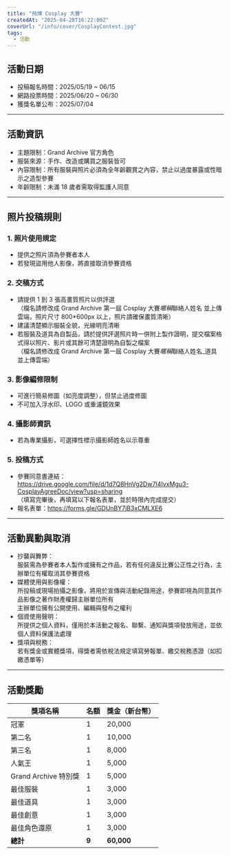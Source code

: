 ```yaml
---
title: "飛博 Cosplay 大賽"
createdAt: "2025-04-28T16:22:00Z"
coverUrl: "/info/cover/CosplayContest.jpg"
tags:
  - 活動
---
```


## 活動日期

- 投稿報名時間：2025/05/19 ~ 06/15
- 網路投票時間：2025/06/20 ~ 06/30
- 獲獎名單公布：2025/07/04

---

## 活動資訊

- 主題限制：Grand Archive 官方角色
- 服裝來源：手作、改造或購買之服裝皆可
- 內容限制：所有服裝與照片必須為全年齡觀賞之內容，禁止以過度暴露或性暗示之造型參賽
- 年齡限制：未滿 18 歲者需取得監護人同意

---

## 照片投稿規則

### 1. 照片使用規定

- 提供之照片須為參賽者本人
- 若發現盜用他人影像，將直接取消參賽資格

### 2. 交稿方式

- 請提供 1 到 3 張高畫質照片以供評選  
  （檔名請修改成 Grand Archive 第一屆 Cosplay 大賽*暱稱*聯絡人姓名 並上傳雲端，照片尺寸 800\*600px 以上，照片請確保畫質清晰）
- 建議清楚顯示服裝全貌，光線明亮清晰
- 若服裝及道具為自製品，請於提供評選照片時一併附上製作證明，提交檔案格式得以照片、影片或其餘可清楚證明為自製之檔案  
  （檔名請修改成 Grand Archive 第一屆 Cosplay 大賽*暱稱*聯絡人姓名\_道具 並上傳雲端）

### 3. 影像編修限制

- 可進行簡易修圖（如亮度調整），但禁止過度修圖
- 不可加入浮水印、LOGO 或重濾鏡效果

### 4. 攝影師資訊

- 若為專業攝影，可選擇性標示攝影師姓名以示尊重

### 5. 投稿方式

- 參賽同意書連結：<https://drive.google.com/file/d/1d7Q8HnVg2Dw7I4IvxMgu3-CosplayAgreeDoc/view?usp=sharing>  
  （填寫完畢後，再填寫以下報名表單，並於時限內完成提交）
- 報名表單：<https://forms.gle/GDUnBY7jB3xCMLXE6>

---

## 活動異動與取消

- 抄襲與舞弊：  
  服裝需為參賽者本人製作或擁有之作品，若有任何違反比賽公正性之行為，主辦單位有權取消其參賽資格
- 媒體使用與影像權：  
  所投稿或現場拍攝之影像，將用於宣傳與活動紀錄用途，參賽即視為同意其作品影像之著作財產權歸主辦單位所有  
  主辦單位擁有公開使用、編輯與發布之權利
- 個資使用聲明：  
  所提供之個人資料，僅用於本活動之報名、聯繫、通知與獎項發放用途，並依個人資料保護法處理
- 獎項與稅務：  
  若有獎金或實體獎項，得獎者需依稅法規定填寫勞報單、繳交稅務憑證（如扣繳憑單等）

---

## 活動獎勵

| 獎項名稱             | 名額  | 獎金（新台幣） |
| -------------------- | ----- | -------------- |
| 冠軍                 | 1     | 20,000         |
| 第二名               | 1     | 10,000         |
| 第三名               | 1     | 8,000          |
| 人氣王               | 1     | 5,000          |
| Grand Archive 特別獎 | 1     | 5,000          |
| 最佳服裝             | 1     | 3,000          |
| 最佳道具             | 1     | 3,000          |
| 最佳創意             | 1     | 3,000          |
| 最佳角色還原         | 1     | 3,000          |
| **總計**             | **9** | **60,000**     |
